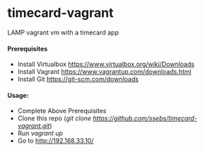 # timecard-vagrant
LAMP vagrant vm with a timecard app

#### Prerequisites
- Install Virtualbox https://www.virtualbox.org/wiki/Downloads
- Install Vagrant https://www.vagrantup.com/downloads.html 
- Install Git https://git-scm.com/downloads

#### Usage:

- Complete Above Prerequisites
- Clone this repo (*git clone https://github.com/ssebs/timecard-vagrant.git*)
- Run *vagrant up*
- Go to http://192.168.33.10/

